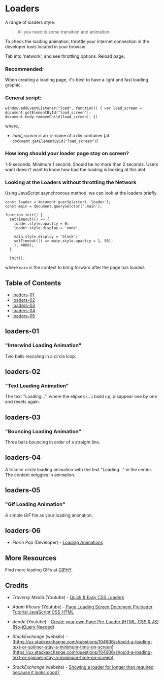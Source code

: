 # Loaders

A range of loaders style.

> All you need is some transition and animation.

To check the loading animation, throttle your internet connection in the developer tools located in your browser.

Tab into 'network', and see throttling options. Reload page.

### Recommended:

When creating a loading page, it's best to have a light and fast loading graphic.

### General script:

`window.addEventListener("load", function() {
    var load_screen = document.getElementById("load_screen");
    document.body.removeChild(load_screen);
  })`

  where,

  * _load_screen_ is an `id` name of a div container [at `document.getElementById("load_screen")`]

### How long should your loader page stay on screen?

1-9 seconds. Minimum 1 second. Should be no more than 2 seconds. Users want doesn't want to know how bad the loading is looking at this alot.

### Looking at the Loaders without throttling the Network

Using JavaScript asynchronous method, we can look at the loaders briefly.

    const loader = document.querSelector(.'loader');
    const main = document.querySelctor('.main');

    function init() {
      setTimeout(() => {
        loader.style.opactiy = 0;
        loader.style.display = 'none';

        main.style.display = 'block';
        setTimeout(() => main.style.opactiy = 1, 50);
        }, 4000);
      }

      init();

  where `main` is the context to bring forward after the page has loaded.

## Table of Contents

* [loaders-01](#loaders-01)
* [loaders-02](#loaders-02)
* [loaders-03](#loaders-03)
* [loaders-04](#loaders-04)
* [loaders-05](#loaders-05)

## loaders-01

### "Interwind Loading Animation"

Two balls rescaling in a circle loop.

## loaders-02

### "Text Loading Animation"

The text "Loading...", where the elipses (...) build up, disappear one by one and resets again.

## loaders-03

### "Bouncing Loading Animation"

Three balls bouncing in order of a  straight line.

## loaders-04

A tricolor circle loading animation with the text "Loading..." in the center. The content wriggles in animation.

## loaders-05

### "Gif Loading Animation"

A simple _GIF_ file as your loading animation.

## loaders-06

- _Florin Pop_ (Developer) - [Loading Animations](https://www.florin-pop.com/blog/2017/09/loading-animations)

## More Resources

Find more loading GIFs at [GIPHY](https://giphy.com/explore/loading).

## Credits

- _Traversy Media_ (Youtube) -  [Quick & Easy CSS Loaders](https://youtu.be/BwhTKJFpKSw)

- _Adam Khoury_ (Youtube) - [Page Loading Screen Document Preloader Tutorial JavaScript CSS HTML](https://youtu.be/EA27xM71m0g)

- _dcode_ (Youtube) - [Create your own Page Pre-Loader (HTML, CSS & JS) (No-jQuery Needed)](https://youtu.be/xuA83OYTE7I)

- _StackExchange_ (website) - [https://ux.stackexchange.com/questions/104606/should-a-loading-text-or-spinner-stay-a-minimum-time-on-screen](https://ux.stackexchange.com/questions/104606/should-a-loading-text-or-spinner-stay-a-minimum-time-on-screen)

- _StackExchange_ (website) - [Showing a loader for longer than required because it looks good?](https://ux.stackexchange.com/questions/35502/showing-a-loader-for-longer-than-required-because-it-looks-good)
